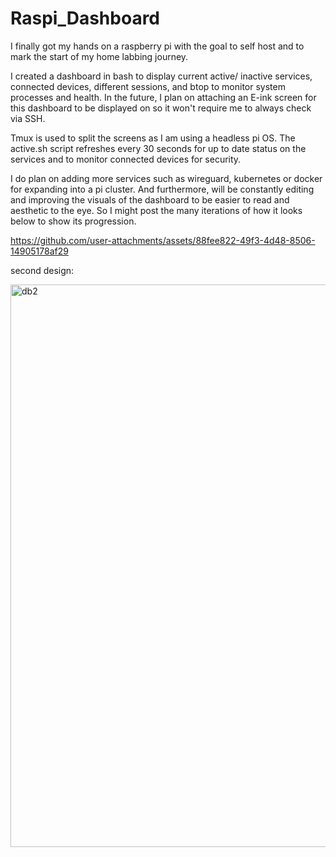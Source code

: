 # Raspi_Dashboard

I finally got my hands on a raspberry pi with the goal to self host and to mark the start of my home labbing journey.

I created a dashboard in bash to display current active/ inactive services, connected devices, different sessions, and btop to monitor system processes and health. In the future, I plan on attaching an E-ink screen for this dashboard to be displayed on so it won't require me to always check via SSH.

Tmux is used to split the screens as I am using a headless pi OS. The active.sh script refreshes every 30 seconds for up to date status on the services and to monitor connected devices for security.

I do plan on adding more services such as wireguard, kubernetes or docker for expanding into a pi cluster. And furthermore, will be constantly editing and improving the visuals of the dashboard to be easier to read and aesthetic to the eye. So I might post the many iterations of how it looks below to show its progression.




https://github.com/user-attachments/assets/88fee822-49f3-4d48-8506-14905178af29



second design:

<img width="1440" height="900" alt="db2" src="https://github.com/user-attachments/assets/efb03d2c-e473-4d4d-8cc2-f639ddde3de4" />
